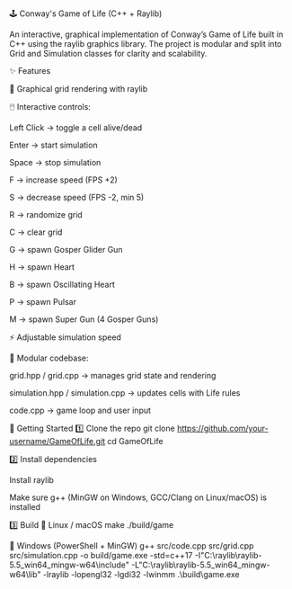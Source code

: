 🕹️ Conway's Game of Life (C++ + Raylib)

An interactive, graphical implementation of Conway’s Game of Life built in C++ using the raylib
 graphics library.
The project is modular and split into Grid and Simulation classes for clarity and scalability.

✨ Features

🎨 Graphical grid rendering with raylib

🖱️ Interactive controls:

Left Click → toggle a cell alive/dead

Enter → start simulation

Space → stop simulation

F → increase speed (FPS +2)

S → decrease speed (FPS -2, min 5)

R → randomize grid

C → clear grid

G → spawn Gosper Glider Gun

H → spawn Heart

B → spawn Oscillating Heart

P → spawn Pulsar

M → spawn Super Gun (4 Gosper Guns)

⚡ Adjustable simulation speed

🧩 Modular codebase:

grid.hpp / grid.cpp → manages grid state and rendering

simulation.hpp / simulation.cpp → updates cells with Life rules

code.cpp → game loop and user input

🚀 Getting Started
1️⃣ Clone the repo
git clone https://github.com/your-username/GameOfLife.git
cd GameOfLife

2️⃣ Install dependencies

Install raylib

Make sure g++ (MinGW on Windows, GCC/Clang on Linux/macOS) is installed

3️⃣ Build
🔹 Linux / macOS
make
./build/game

🔹 Windows (PowerShell + MinGW)
g++ src/code.cpp src/grid.cpp src/simulation.cpp -o build/game.exe -std=c++17 -I"C:\raylib\raylib-5.5_win64_mingw-w64\include" -L"C:\raylib\raylib-5.5_win64_mingw-w64\lib" -lraylib -lopengl32 -lgdi32 -lwinmm
.\build\game.exe
